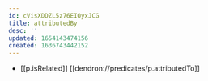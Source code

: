 ```yaml
---
id: cVisXDDZL5z76EIOyxJCG
title: attributedBy
desc: ''
updated: 1654143474156
created: 1636743442152
---
```





- [[p.isRelated]] [[dendron://predicates/p.attributedTo]]

